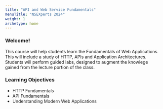 ```yaml
---
title: "API and Web Service Fundamentals"
menuTitle: "NSEXperts 2024"
weight: 1
archetype: home
---
```


### Welcome!


This course will help students learn the Fundamentals of Web Applications.  This will include a study of HTTP, APIs and Application Architectures.  Students will perform guided labs, designed to augment the knowlege gained from the lecture portion of the class. 





### Learning Objectives
- HTTP Fundamentals
- API Fundamentals
- Understanding Modern Web Applications
 




